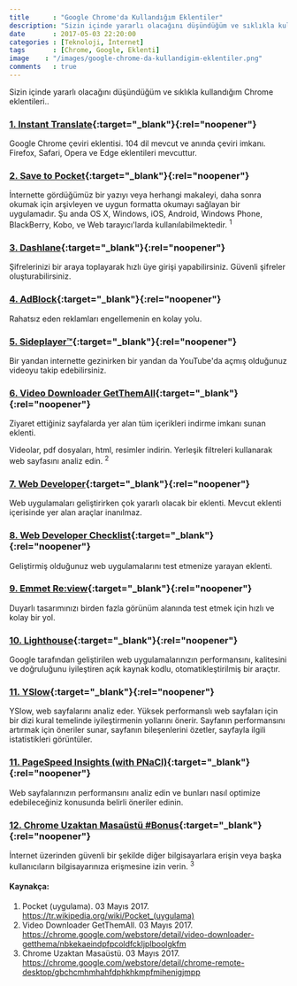 ```yaml
---
title      : "Google Chrome'da Kullandığım Eklentiler"
description: "Sizin içinde yararlı olacağını düşündüğüm ve sıklıkla kullandığım Chrome eklentileri.."
date       : 2017-05-03 22:20:00
categories : [Teknoloji, İnternet]
tags       : [Chrome, Google, Eklenti]
image    : "/images/google-chrome-da-kullandigim-eklentiler.png"
comments   : true
---
```


Sizin içinde yararlı olacağını düşündüğüm ve sıklıkla kullandığım Chrome eklentileri..

### [1. Instant Translate](https://chrome.google.com/webstore/detail/instant-translate-select/ihmgiclibbndffejedjimfjmfoabpcke){:target="_blank"}{:rel="noopener"}

Google Chrome çeviri eklentisi. 104 dil mevcut ve anında çeviri imkanı. Firefox, Safari, Opera ve Edge eklentileri mevcuttur.  


### [2. Save to Pocket](https://chrome.google.com/webstore/detail/save-to-pocket/niloccemoadcdkdjlinkgdfekeahmflj){:target="_blank"}{:rel="noopener"}

İnternette gördüğümüz bir yazıyı veya herhangi makaleyi, daha sonra okumak için arşivleyen ve uygun formatta okumayı sağlayan bir uygulamadır. Şu anda OS X, Windows, iOS, Android, Windows Phone, BlackBerry, Kobo, ve Web tarayıcı'larda kullanılabilmektedir. <sup>1</sup>


### [3. Dashlane](https://www.dashlane.com/en/gettingstarted-cws-install){:target="_blank"}{:rel="noopener"}

Şifrelerinizi bir araya toplayarak hızlı üye girişi yapabilirsiniz. Güvenli şifreler oluşturabilirsiniz.  


### [4. AdBlock](https://chrome.google.com/webstore/detail/adblock/gighmmpiobklfepjocnamgkkbiglidom){:target="_blank"}{:rel="noopener"}

Rahatsız eden reklamları engellemenin en kolay yolu. 


### [5. Sideplayer™](https://chrome.google.com/webstore/detail/sideplayer/nicokganngdkmjiejngaacdlllkdpikn){:target="_blank"}{:rel="noopener"}

Bir yandan internette gezinirken bir yandan da YouTube'da açmış olduğunuz videoyu takip edebilirsiniz. 


### [6. Video Downloader GetThemAll](https://chrome.google.com/webstore/detail/video-downloader-getthema/nbkekaeindpfpcoldfckljplboolgkfm){:target="_blank"}{:rel="noopener"}

Ziyaret ettiğiniz sayfalarda yer alan tüm içerikleri indirme imkanı sunan eklenti. 

Videolar, pdf dosyaları, html, resimler indirin. Yerleşik filtreleri kullanarak web sayfasını analiz edin. <sup>2</sup>


### [7. Web Developer](https://chrome.google.com/webstore/detail/web-developer/bfbameneiokkgbdmiekhjnmfkcnldhhm){:target="_blank"}{:rel="noopener"}

Web uygulamaları geliştirirken çok yararlı olacak bir eklenti. Mevcut eklenti içerisinde yer alan araçlar inanılmaz. 


### [8. Web Developer Checklist](https://chrome.google.com/webstore/detail/web-developer-checklist/iahamcpedabephpcgkeikbclmaljebjp){:target="_blank"}{:rel="noopener"}

Geliştirmiş olduğunuz web uygulamalarını test etmenize yarayan eklenti.


### [9. Emmet Re:view](https://chrome.google.com/webstore/detail/emmet-review/epejoicbhllgiimigokgjdoijnpaphdp){:target="_blank"}{:rel="noopener"}

Duyarlı tasarımınızı birden fazla görünüm alanında test etmek için hızlı ve kolay bir yol.


### [10. Lighthouse](https://chrome.google.com/webstore/detail/lighthouse/blipmdconlkpinefehnmjammfjpmpbjk){:target="_blank"}{:rel="noopener"}

Google tarafından geliştirilen web uygulamalarınızın performansını, kalitesini ve doğruluğunu iyileştiren açık kaynak kodlu, otomatikleştirilmiş bir araçtır.


### [11. YSlow](https://chrome.google.com/webstore/detail/yslow/ninejjcohidippngpapiilnmkgllmakh){:target="_blank"}{:rel="noopener"}

YSlow, web sayfalarını analiz eder. Yüksek performanslı web sayfaları için bir dizi kural temelinde iyileştirmenin yollarını önerir. Sayfanın performansını artırmak için öneriler sunar, sayfanın bileşenlerini özetler, sayfayla ilgili istatistikleri görüntüler.


### [11. PageSpeed Insights (with PNaCl)](https://chrome.google.com/webstore/detail/pagespeed-insights-with-p/lanlbpjbalfkflkhegagflkgcfklnbnh){:target="_blank"}{:rel="noopener"}

Web sayfalarınızın performansını analiz edin ve bunları nasıl optimize edebileceğiniz konusunda belirli öneriler edinin.

### [12. Chrome Uzaktan Masaüstü #Bonus](https://chrome.google.com/webstore/detail/chrome-remote-desktop/gbchcmhmhahfdphkhkmpfmihenigjmpp){:target="_blank"}{:rel="noopener"}

İnternet üzerinden güvenli bir şekilde diğer bilgisayarlara erişin veya başka kullanıcıların bilgisayarınıza erişmesine izin verin. <sup>3</sup>


#### Kaynakça:

1. Pocket (uygulama). 03 ‎Mayıs ‎2017. https://tr.wikipedia.org/wiki/Pocket_(uygulama)
2. Video Downloader GetThemAll. 03 ‎Mayıs ‎2017. https://chrome.google.com/webstore/detail/video-downloader-getthema/nbkekaeindpfpcoldfckljplboolgkfm
3. Chrome Uzaktan Masaüstü. 03 ‎Mayıs ‎2017. https://chrome.google.com/webstore/detail/chrome-remote-desktop/gbchcmhmhahfdphkhkmpfmihenigjmpp